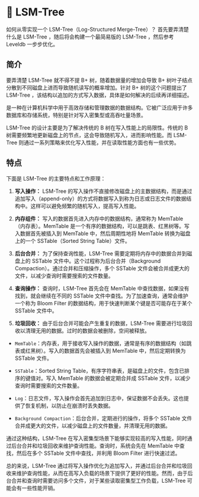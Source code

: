 # 🐼 LSM-Tree

如何从零实现一个 LSM-Tree（Log-Structured Merge-Tree）？ 首先要弄清楚什么是 LSM-Tree ，随后将会构建一个最简易版的 LSM-Tree ，然后参考 Leveldb 一步步优化。

## 简介

要弄清楚 LSM-Tree 就不得不提 B+ 树，随着数据量的增加会导致 B+ 树叶子结点分散到不同磁盘上进而导致随机读写的概率增加。针对 B+ 树的这个问题提出了 LSM-Tree ，该结构以追加的方式写入数据，具体是如何解决的后续再详细描述。

是一种在计算机科学中用于高效存储和管理数据的数据结构。它被广泛应用于许多数据库和存储系统，特别是针对写入密集型或高吞吐量场景。

LSM-Tree 的设计主要是为了解决传统的 B 树在写入性能上的局限性。传统的 B 树需要频繁地更新磁盘上的节点，这会导致随机写入，进而影响性能。而 LSM-Tree 则通过一系列策略来优化写入性能，并在读取性能方面也有一些优势。

## 特点

下面是 LSM-Tree 的主要特点和工作原理：

1. **写入操作：** LSM-Tree 的写入操作不直接修改磁盘上的主数据结构，而是通过追加写入（append-only）的方式将数据写入到称为日志或日志文件的数据结构中。这样可以避免频繁的随机写入，提高写入性能。

2. **内存组件：** 写入的数据首先进入内存中的数据结构，通常称为 MemTable（内存表）。MemTable 是一个有序的数据结构，可以是跳表、红黑树等。写入数据首先被插入到 MemTable 中，然后周期性地将 MemTable 转换为磁盘上的一个 SSTable（Sorted String Table）文件。

3. **后台合并：** 为了保持查询性能，LSM-Tree 需要定期将内存中的数据合并到磁盘上的 SSTable 文件中。这个过程称为后台合并（Background Compaction）。通过合并和压缩操作，多个 SSTable 文件会被合并成更大的文件，以减少查询时需要搜索的文件数量。

4. **查询操作：** 查询时，LSM-Tree 首先会在 MemTable 中查找数据，如果没有找到，就会继续在不同的 SSTable 文件中查找。为了加速查询，通常会维护一个称为 Bloom Filter 的数据结构，用于快速判断某个键是否可能存在于某个 SSTable 文件中。

5. **垃圾回收：** 由于后台合并可能会产生重复的数据，LSM-Tree 需要进行垃圾回收以清理无用的数据。过时的数据会被删除，空间被释放。


- `MemTable`：内存表，用于接收写入操作的数据，通常是有序的数据结构（如跳表或红黑树）。写入的数据首先会被插入到 MemTable 中，然后定期转换为 SSTable 文件。

- `SSTable`：Sorted String Table，有序字符串表，是磁盘上的文件，包含已排序的键值对。写入 MemTable 的数据会被定期合并成 SSTable 文件，以减少查询时需要搜索的文件数量。

- `Log`：日志文件，写入操作会首先追加到日志中，保证数据不会丢失。这也提供了恢复机制，以防止在崩溃时丢失数据。

- `Background Compaction`：后台合并，定期进行的操作，将多个 SSTable 文件合并成更大的文件，以减少磁盘上的文件数量，并清理无用的数据。

通过这种结构，LSM-Tree 在写入密集型场景下能够实现较高的写入性能，同时通过后台合并和垃圾回收来维护查询性能。查询时，系统会先在 MemTable 中查找，然后在多个 SSTable 文件中查找，并利用 Bloom Filter 进行快速过滤。

总的来说，LSM-Tree 通过将写入操作优化为追加写入，并通过后台合并和垃圾回收来维护查询性能，从而在高写入负载的场景下提供了更好的性能。然而，由于后台合并和查询时需要访问多个文件，对于某些读取密集型工作负载，LSM-Tree 可能会有一些性能开销。